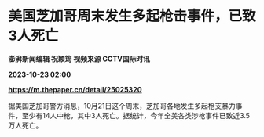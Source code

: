 # 美国芝加哥周末发生多起枪击事件，已致3人死亡
**澎湃新闻编辑 祝颖筠 视频来源 CCTV国际时讯**

**2023-10-23 02:00**

**https://m.thepaper.cn/detail/25025320**

据美国芝加哥警方消息，10月21日这个周末，芝加哥各地发生多起枪支暴力事件，至少有14人中枪，其中3人死亡。据统计，今年全美各类涉枪事件已致近3.5万人死亡。